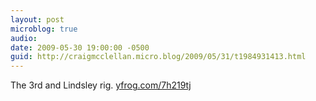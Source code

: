 ```yaml
---
layout: post
microblog: true
audio: 
date: 2009-05-30 19:00:00 -0500
guid: http://craigmcclellan.micro.blog/2009/05/31/t1984931413.html
---
```

The 3rd and Lindsley rig.  [yfrog.com/7h219tj](http://yfrog.com/7h219tj)
